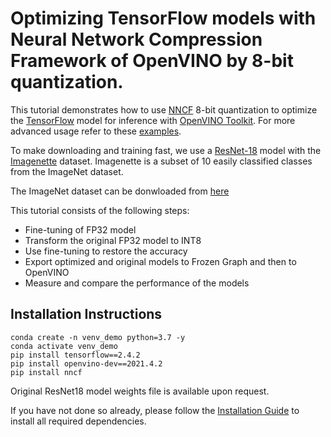 # Optimizing TensorFlow models with Neural Network Compression Framework of OpenVINO by 8-bit quantization.

This tutorial demonstrates how to use [NNCF](https://github.com/openvinotoolkit/nncf) 8-bit quantization to optimize the 
[TensorFlow](https://www.tensorflow.org) model for inference with [OpenVINO Toolkit](https://docs.openvinotoolkit.org/). 
For more advanced usage refer to these [examples](https://github.com/openvinotoolkit/nncf/tree/develop/examples).

To make downloading and training fast, we use a [ResNet-18](https://arxiv.org/abs/1512.03385) model with the 
[Imagenette](http://cs231n.stanford.edu/reports/2015/pdfs/leonyao_final.pdf) dataset. Imagenette is a subset of 10 easily classified classes from the ImageNet dataset.

The ImageNet dataset can be donwloaded from [here](https://www.tensorflow.org/datasets/catalog/imagenette)

This tutorial consists of the following steps:
- Fine-tuning of FP32 model
- Transform the original FP32 model to INT8
- Use fine-tuning to restore the accuracy
- Export optimized and original models to Frozen Graph and then to OpenVINO
- Measure and compare the performance of the models

## Installation Instructions
```
conda create -n venv_demo python=3.7 -y
conda activate venv_demo
pip install tensorflow==2.4.2
pip install openvino-dev==2021.4.2
pip install nncf
```

Original ResNet18 model weights file is available upon request. 

If you have not done so already, please follow the [Installation Guide](../../README.md) to install all required dependencies.
